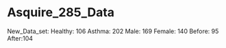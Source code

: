# Asquire_285_Data
New_Data_set: Healthy: 106 Asthma: 202 Male: 169 Female: 140 Before: 95 After:104
